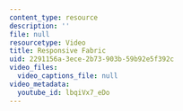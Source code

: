 ```yaml
---
content_type: resource
description: ''
file: null
resourcetype: Video
title: Responsive Fabric
uid: 2291156a-3ece-2b73-903b-59b92e5f392c
video_files:
  video_captions_file: null
video_metadata:
  youtube_id: lbqiVx7_eDo
---
```

